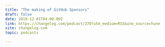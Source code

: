 ```yaml
---
title: "The making of GitHub Sponsors"
draft: false
date: 2019-12-01T04:00:00Z
link: https://changelog.com/podcast/370?utm_medium=RSS&utm_source=hune
site: changelog.com
topic: podcasts  

---
```

